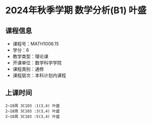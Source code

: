 # 2024年秋季学期 数学分析(B1) 叶盛






## 课程信息

- 课程号：MATH1006.15
- 学分：6
- 教学类型：理论课
- 开课单位：数学科学学院
- 课程类别：通修
- 课程层次：本科计划内课程

## 上课时间

```
2~18周 3C103 :1(3,4) 叶盛
2~18周 3C103 :3(3,4) 叶盛
2~18周 3C103 :5(3,4) 叶盛
```

